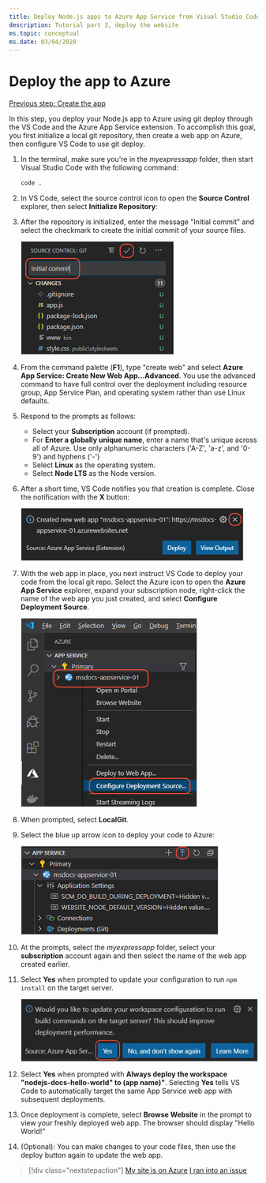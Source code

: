 ```yaml
---
title: Deploy Node.js apps to Azure App Service from Visual Studio Code
description: Tutorial part 3, deploy the website
ms.topic: conceptual
ms.date: 03/04/2020
---
```


# Deploy the app to Azure

[Previous step: Create the app](tutorial-vscode-azure-app-service-node-02.md)

In this step, you deploy your Node.js app to Azure using git deploy through the VS Code and the Azure App Service extension. To accomplish this goal, you first initialize a local git repository, then create a web app on Azure, then configure VS Code to use git deploy.

1. In the terminal, make sure you're in the *myexpressapp* folder, then start Visual Studio Code with the following command:

    ```bash
    code .
    ```

1. In VS Code, select the source control icon to open the **Source Control** explorer, then select **Initialize Repository**:

1. After the repository is initialized, enter the message "Initial commit" and select the checkmark to create the initial commit of your source files.

    ![Complete an initial commit to the repository](media/deploy-azure/initial-commit.png)

1. From the command palette (**F1**), type "create web" and select **Azure App Service: Create New Web App...Advanced**. You use the advanced command to have full control over the deployment including resource group, App Service Plan, and operating system rather than use Linux defaults.

1. Respond to the prompts as follows:

    - Select your **Subscription** account (if prompted).
    - For **Enter a globally unique name**, enter a name that's unique across all of Azure. Use only alphanumeric characters ('A-Z', 'a-z', and '0-9') and hyphens ('-')
    - Select **Linux** as the operating system.
    - Select **Node LTS** as the Node version.
    
1. After a short time, VS Code notifies you that creation is complete. Close the notification with the **X** button:

    ![Notification on completion of web app creation](media/deploy-azure/creation-complete.png)

1. With the web app in place, you next instruct VS Code to deploy your code from the local git repo. Select the Azure icon to open the **Azure App Service** explorer, expand your subscription node, right-click the name of the web app you just created, and select **Configure Deployment Source**.

    ![COnfigure deployment source command on a web app](media/deploy-azure/configure-deployment-source.png)

1. When prompted, select **LocalGit**.

1. Select the blue up arrow icon to deploy your code to Azure:

    ![Deploy to Web App icon](media/deploy-azure/deploy.png)

1. At the prompts, select the *myexpressapp* folder, select your **subscription** account again and then select the name of the web app created earlier.

1. Select **Yes** when prompted to update your configuration to run `npm install` on the target server.

    ![Prompt to update configuration on the target Linux server](media/deploy-azure/server-build.png)

1. Select **Yes** when prompted with **Always deploy the workspace "nodejs-docs-hello-world" to (app name)"**. Selecting **Yes** tells VS Code to automatically target the same App Service web app with subsequent deployments.

1. Once deployment is complete, select **Browse Website** in the prompt to view your freshly deployed web app. The browser should display "Hello World!"

1. (Optional): You can make changes to your code files, then use the deploy button again to update the web app.

> [!div class="nextstepaction"]
> [My site is on Azure](tutorial-vscode-azure-app-service-node-04.md) [I ran into an issue](https://www.research.net/r/PWZWZ52?tutorial=node-deployment-azureappservice&step=deploy-app)
